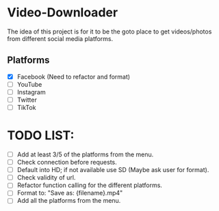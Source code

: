 # Video-Downloader

The idea of this project is for it to be the goto place to get videos/photos
from different social media platforms.

## Platforms
- [x] Facebook (Need to refactor and format)
- [ ] YouTube
- [ ] Instagram
- [ ] Twitter
- [ ] TikTok

# TODO LIST:
- [ ] Add at least 3/5 of the platforms from the menu.
- [ ] Check connection before requests.
- [ ] Default into HD; if not available use SD (Maybe ask user for format).
- [ ] Check validity of url.
- [ ] Refactor function calling for the different platforms.
- [ ] Format to: "Save as: {filename}.mp4"
- [ ] Add all the platforms from the menu.
